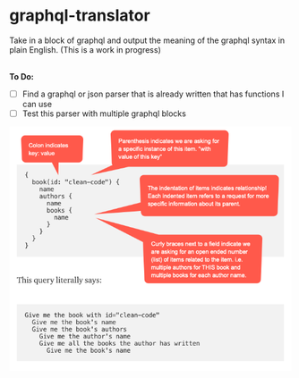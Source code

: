 # graphql-translator
Take in a block of graphql and output the meaning of the graphql syntax in plain English. (This is a work in progress)<br><br>

__**To Do:**__
- [ ] Find a graphql or json parser that is already written that has functions I can use
- [ ] Test this parser with multiple graphql blocks

![alt text](https://raw.githubusercontent.com/chris-relaxing/graphql-translator/master/graphql_syntax_notes/basic-syntax1.png)
